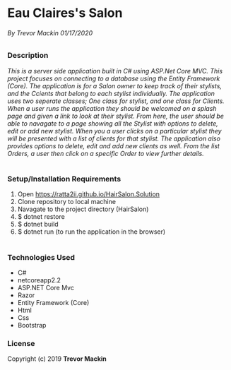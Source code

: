 # **Eau Claires's Salon**

###### By Trevor Mackin 01/17/2020  

### **Description**

_This is a server side application built in C# using ASP.Net Core MVC. This project focuses on connecting to a database using the Entity Framework (Core). The application is for a Salon owner to keep track of their stylists, and the Ccients that belong to each stylist individually. The application uses two seperate classes; One class for stylist, and one class for Clients. When a user runs the application they should be welcomed on a splash page and given a link to look at their stylist. From here, the user should be able to navagate to a page showing all the Stylist with options to delete, edit or add new stylist. When you a user clicks on a particular stylist they will be presented with a list of clients for that stylist. The application also provides options to delete, edit and add new clients as well. From the list Orders, a user then click on a specific Order to view further details._

#
###  **Setup/Installation Requirements**

1. Open https://ratta2ii.github.io/HairSalon.Solution
2. Clone repository to local machine
3. Navagate to the project directory (HairSalon)
4. $ dotnet restore
5. $ dotnet build 
6. $ dotnet run (to run the application in the browser)

#
   
### **Technologies Used**

* C#
* netcoreapp2.2
* ASP.NET Core Mvc
* Razor
* Entity Framework (Core)
* Html
* Css
* Bootstrap

### **License**

Copyright (c) 2019 **Trevor Mackin**
